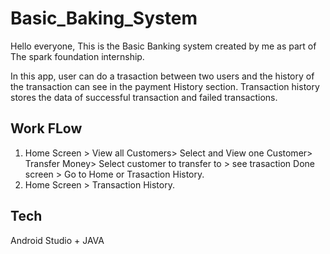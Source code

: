 # Basic_Baking_System
Hello everyone,
This is the Basic Banking system created by me as part of The spark foundation internship. 

In this app, user can do a trasaction between two users and the history of the transaction can  see in the payment History section.
Transaction history stores the data of successful transaction and failed transactions.

## Work FLow

1. Home Screen > View all Customers> Select and View one Customer> Transfer Money> Select customer to transfer to > see trasaction Done screen > Go to Home or Trasaction History.
2. Home Screen > Transaction History.

## Tech

Android Studio + JAVA
